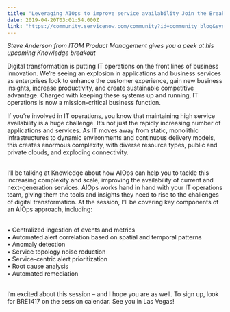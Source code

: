 ```yaml
---
title: "Leveraging AIOps to improve service availability Join the Breakout  at Knowledge "
date: 2019-04-20T03:01:54.000Z
link: "https://community.servicenow.com/community?id=community_blog&sys_id=8ecf2023db307f0cfece0b55ca96192b"
---
```

<p><em>Steve Anderson from ITOM Product Management gives you a peek at his upcoming Knowledge breakout</em></p>
<p>Digital transformation is putting IT operations on the front lines of business innovation. We’re seeing an explosion in applications and business services as enterprises look to enhance the customer experience, gain new business insights, increase productivity, and create sustainable competitive advantage. Charged with keeping these systems up and running, IT operations is now a mission-critical business function.</p>
<p>If you’re involved in IT operations, you know that maintaining high service availability is a huge challenge. It’s not just the rapidly increasing number of applications and services. As IT moves away from static, monolithic infrastructures to dynamic environments and continuous delivery models, this creates enormous complexity, with diverse resource types, public and private clouds, and exploding connectivity.</p>
<p><br />I’ll be talking at Knowledge about how AIOps can help you to tackle this increasing complexity and scale, improving the availability of current and next-generation services. AIOps works hand in hand with your IT operations team, giving them the tools and insights they need to rise to the challenges of digital transformation. At the session, I’ll be covering key components of an AIOps approach, including:</p>
<p><br />• Centralized ingestion of events and metrics<br />• Automated alert correlation based on spatial and temporal patterns<br />• Anomaly detection<br />• Service topology noise reduction<br />• Service-centric alert prioritization<br />• Root cause analysis<br />• Automated remediation</p>
<p><br />I’m excited about this session – and I hope you are as well. To sign up, look for BRE1417 on the session calendar. See you in Las Vegas!</p>